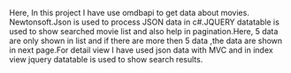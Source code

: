 Here, In this project I have use omdbapi to get data about movies. Newtonsoft.Json is used to process JSON data in c#.JQUERY datatable is 
used to show searched movie list and also help in pagination.Here, 5 data are only shown in list and if there are more then 5 data ,the data 
are shown in next page.For detail view I have used json data with MVC and in index view jquery datatable is used to show search results.
